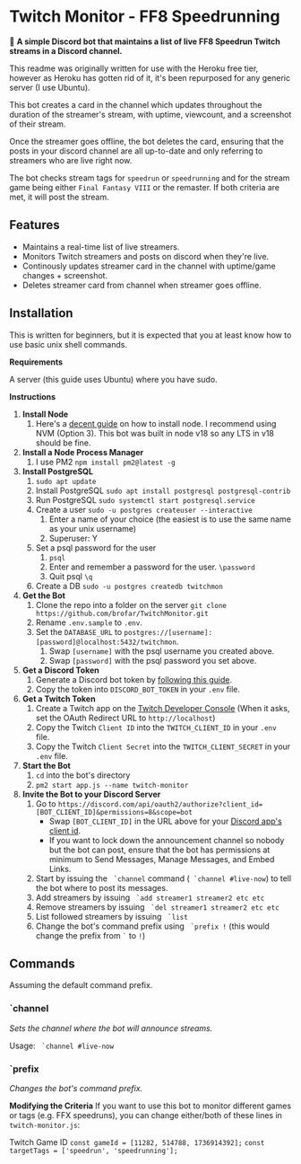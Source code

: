 # Twitch Monitor - FF8 Speedrunning
🤖 **A simple Discord bot that maintains a list of live FF8 Speedrun Twitch streams in a Discord channel.**

This readme was originally written for use with the Heroku free tier, however as Heroku has gotten rid of it, it's been repurposed for any generic server (I use Ubuntu).

This bot creates a card in the channel which updates throughout the duration of the streamer's stream, with uptime, viewcount, and a screenshot of their stream.

Once the streamer goes offline, the bot deletes the card, ensuring that the posts in your discord channel are all up-to-date and only referring to streamers who are live right now.

The bot checks stream tags for `speedrun` or `speedrunning` and for the stream game being either `Final Fantasy VIII` or the remaster. If both criteria are met, it will post the stream.

## Features
* Maintains a real-time list of live streamers.
* Monitors Twitch streamers and posts on discord when they're live.
* Continously updates streamer card in the channel with uptime/game changes + screenshot.
* Deletes streamer card from channel when streamer goes offline.

## Installation
This is written for beginners, but it is expected that you at least know how to use basic unix shell commands.

**Requirements**

A server (this guide uses Ubuntu) where you have sudo.

**Instructions**
1. **Install Node**
	1. Here's a [decent guide](https://www.digitalocean.com/community/tutorials/how-to-install-node-js-on-ubuntu-20-04) on how to install node. I recommend using NVM (Option 3). This bot was built in node v18 so any LTS in v18 should be fine.
1. **Install a Node Process Manager**
	1. I use PM2 `npm install pm2@latest -g`
1. **Install PostgreSQL**
	1. `sudo apt update`
	1. Install PostgreSQL `sudo apt install postgresql postgresql-contrib`
	1. Run PostgreSQL `sudo systemctl start postgresql.service`
	1. Create a user `sudo -u postgres createuser --interactive`
		1. Enter a name of your choice (the easiest is to use the same name as your unix username)
		1. Superuser: Y
	1. Set a psql password for the user
		1. `psql`
		1. Enter and remember a password for the user. `\password`
		1. Quit psql `\q`
	1. Create a DB `sudo -u postgres createdb twitchmon`
1. **Get the Bot**
	1. Clone the repo into a folder on the server `git clone https://github.com/brofar/TwitchMonitor.git`
	1. Rename `.env.sample` to `.env`.
	1. Set the `DATABASE_URL` to `postgres://[username]:[password]@localhost:5432/twitchmon`.
		1. Swap `[username]` with the psql username you created above.
		1. Swap `[password]` with the psql password you set above.
1. **Get a Discord Token**
	1. Generate a Discord bot token by [following this guide](https://github.com/reactiflux/discord-irc/wiki/Creating-a-discord-bot-&-getting-a-token).
	1. Copy the token into `DISCORD_BOT_TOKEN` in your `.env` file.
1. **Get a Twitch Token**
	1. Create a Twitch app on the [Twitch Developer Console](https://dev.twitch.tv/console/apps) (When it asks, set the OAuth Redirect URL to `http://localhost`)
	1. Copy the Twitch `Client ID` into the `TWITCH_CLIENT_ID` in your `.env` file.
	1. Copy the Twitch `Client Secret` into the `TWITCH_CLIENT_SECRET` in your `.env` file.
1. **Start the Bot**
	1. `cd` into the bot's directory
	1. `pm2 start app.js --name twitch-monitor`
1. **Invite the Bot to your Discord Server**
	1. Go to `https://discord.com/api/oauth2/authorize?client_id=[BOT_CLIENT_ID]&permissions=8&scope=bot`
		* Swap `[BOT_CLIENT_ID]` in the URL above for your [Discord app's client id](https://github.com/reactiflux/discord-irc/wiki/Creating-a-discord-bot-&-getting-a-token).
		* If you want to lock down the announcement channel so nobody but the bot can post, ensure that the bot has 	permissions at minimum to Send Messages, Manage Messages, and Embed Links.
	1. Start by issuing the  `` `channel`` command (`` `channel #live-now``) to tell the bot where to post its messages.
	1. Add streamers by issuing `` `add streamer1 streamer2 etc etc``
	1. Remove streamers by issuing `` `del streamer1 streamer2 etc etc``
	1. List followed streamers by issuing `` `list``
	1. Change the bot's command prefix using `` `prefix !`` (this would change the prefix from `` ` `` to `!`)

## Commands
Assuming the default command prefix.

### `channel
*Sets the channel where the bot will announce streams.*

Usage: `` `channel #live-now``

### `prefix
*Changes the bot's command prefix.*

**Modifying the Criteria**
If you want to use this bot to monitor different games or tags (e.g. FFX speedruns), you can change either/both of these lines in `twitch-monitor.js`:

Twitch Game ID
```const gameId = [11282, 514788, 1736914392];```
```const targetTags = ['speedrun', 'speedrunning'];```